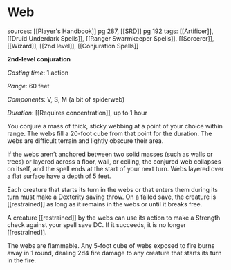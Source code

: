 # Web
sources: [[Player's Handbook]] pg 287, [[SRD]] pg 192
tags: [[Artificer]], [[Druid Underdark Spells]], [[Ranger Swarmkeeper Spells]], [[Sorcerer]], [[Wizard]], [[2nd level]], [[Conjuration Spells]]

**2nd-level conjuration**

*Casting time*: 1 action

*Range*: 60 feet

*Components*: V, S, M (a bit of spiderweb)

*Duration*: [[Requires concentration]], up to 1 hour

You conjure a mass of thick, sticky webbing at a point of your choice within range. The webs fill a 20-foot cube from that point for the duration. The webs are difficult terrain and lightly obscure their area.

If the webs aren’t anchored between two solid masses (such as walls or trees) or layered across a floor, wall, or ceiling, the conjured web collapses on itself, and the spell ends at the start of your next turn. Webs layered over a flat surface have a depth of 5 feet.

Each creature that starts its turn in the webs or that enters them during its turn must make a Dexterity saving throw. On a failed save, the creature is [[restrained]] as long as it remains in the webs or until it breaks free.

A creature [[restrained]] by the webs can use its action to make a Strength check against your spell save DC. If it succeeds, it is no longer [[restrained]].

The webs are flammable. Any 5-foot cube of webs exposed to fire burns away in 1 round, dealing 2d4 fire damage to any creature that starts its turn in the fire.
